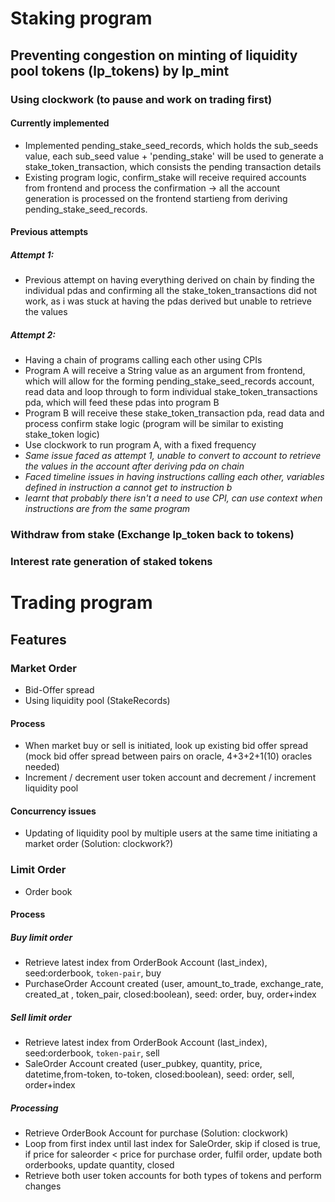 # Staking program
## Preventing congestion on minting of liquidity pool tokens (lp_tokens) by lp_mint
### Using clockwork (to pause and work on trading first)
#### Currently implemented
- Implemented pending_stake_seed_records, which holds the sub_seeds value, each sub_seed value + 'pending_stake' will be used to generate a stake_token_transaction, which consists the pending transaction details
- Existing program logic, confirm_stake will receive required accounts from frontend and process the confirmation -> all the account generation is processed on the frontend startieng from deriving pending_stake_seed_records.

#### Previous attempts
##### Attempt 1:
- Previous attempt on having everything derived on chain by finding the individual pdas and confirming all the stake_token_transactions did not work, as i was stuck at having the pdas derived but unable to retrieve the values

##### Attempt 2:
- Having a chain of programs calling each other using CPIs
- Program A will receive a String value as an argument from frontend, which will allow for the forming pending_stake_seed_records account, read data and loop through to form individual stake_token_transactions pda, which will feed these pdas into program B
- Program B will receive these stake_token_transaction pda, read data and process confirm stake logic (program will be similar to existing stake_token logic)
- Use clockwork to run program A, with a fixed frequency
- *Same issue faced as attempt 1, unable to convert to account to retrieve the values in the account after deriving pda on chain*
- *Faced timeline issues in having instructions calling each other, variables defined in instruction a cannot get to instruction b*
- *learnt that probably there isn't a need to use CPI, can use context when instructions are from the same program*

### Withdraw from stake (Exchange lp_token back to tokens)

### Interest rate generation of staked tokens

# Trading program
## Features
### Market Order
- Bid-Offer spread
- Using liquidity pool (StakeRecords)
#### Process
- When market buy or sell is initiated, look up existing bid offer spread (mock bid offer spread between pairs on oracle, 4+3+2+1(10) oracles needed)
- Increment / decrement user token account and decrement / increment liquidity pool 
#### Concurrency issues
- Updating of liquidity pool by multiple users at the same time initiating a market order (Solution: clockwork?)
### Limit Order
- Order book
#### Process
##### Buy limit order
- Retrieve latest index from OrderBook Account (last_index), seed:orderbook, `token-pair`, buy
- PurchaseOrder Account created (user, amount_to_trade, exchange_rate, created_at , token_pair, closed:boolean), seed: order, buy, order+index
##### Sell limit order
- Retrieve latest index from OrderBook Account (last_index), seed:orderbook, `token-pair`, sell
- SaleOrder Account created (user_pubkey, quantity, price, datetime,from-token, to-token, closed:boolean), seed: order, sell, order+index
##### Processing
- Retrieve OrderBook Account for purchase (Solution: clockwork)
- Loop from first index until last index for SaleOrder, skip if closed is true, if price for saleorder < price for purchase order, fulfil order, update both orderbooks, update quantity, closed
- Retrieve both user token accounts for both types of tokens and perform changes